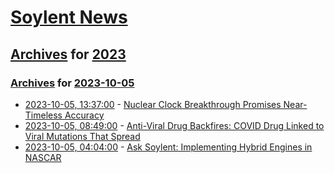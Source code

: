 # [Soylent News](../../../README.md)

## [Archives](../../index.md) for [2023](../index.md)

### [Archives](../../index.md) for [2023-10-05](index.md)

* [2023-10-05, 13:37:00](https://soylentnews.org/article.pl?sid=23/10/05/0229210&from=rss) - [Nuclear Clock Breakthrough Promises Near-Timeless Accuracy](https://soylentnews.org/article.pl?sid=23/10/05/0229210&from=rss)
* [2023-10-05, 08:49:00](https://soylentnews.org/article.pl?sid=23/10/04/212218&from=rss) - [Anti-Viral Drug Backfires: COVID Drug Linked to Viral Mutations That Spread](https://soylentnews.org/article.pl?sid=23/10/04/212218&from=rss)
* [2023-10-05, 04:04:00](https://soylentnews.org/article.pl?sid=23/10/04/1956240&from=rss) - [Ask Soylent: Implementing Hybrid Engines in NASCAR](https://soylentnews.org/article.pl?sid=23/10/04/1956240&from=rss)
